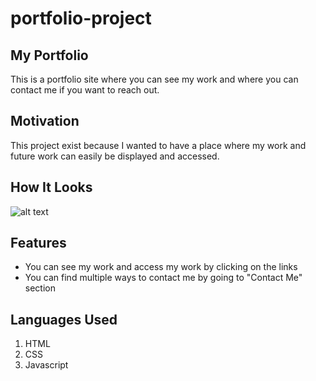 # portfolio-project

## My Portfolio
This is a portfolio site where you can see my work and where you can contact me if you want to reach out.

## Motivation
This project exist because I wanted to have a place where my work and future work can easily be displayed and accessed.

## How It Looks
![alt text](https://res.cloudinary.com/drxoihdbb/image/upload/v1584279006/Pictures/Screen_Shot_2020-03-15_at_6.23.32_AM_tljeoo.png)

## Features
* You can see my work and access my work by clicking on the links
* You can find multiple ways to contact me by going to "Contact Me" section

## Languages Used
1. HTML
2. CSS
3. Javascript


